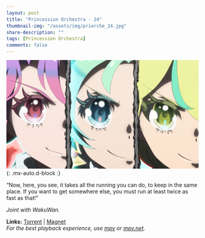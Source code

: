 ```yaml
---
layout: post
title: "Princession Orchestra - 24"
thumbnail-img: "/assets/img/priorche_24.jpg"
share-description: ""
tags: [Princession Orchestra]
comments: false
---
```


![Princession Orchestra - 24](/assets/img/priorche_24.jpg){: .mx-auto.d-block :}

“Now, here, you see, it takes all the running you can do, to keep in the same place. If you want to get somewhere else, you must run at least twice as fast as that!”
<!-- excerpt-end -->

*Joint with WakuWan.*

**Links:** [Torrent](https://nyaa.si/view/2023750) | [Magnet](magnet:?xt=urn:btih:183aa56e90ac817f446d533da49b7ba6e4582340&dn=%5BWakuTomete%5D%20Princess%20Session%20Orchestra%20-%2024%20%28WEB%201080p%20AVC%20E-AC3%29%20%5BBFC392E1%5D%20%7C%20Princession%20Orchestra&tr=http%3A%2F%2Fnyaa.tracker.wf%3A7777%2Fannounce&tr=udp%3A%2F%2Fopen.stealth.si%3A80%2Fannounce&tr=udp%3A%2F%2Ftracker.opentrackr.org%3A1337%2Fannounce&tr=udp%3A%2F%2Fexodus.desync.com%3A6969%2Fannounce&tr=udp%3A%2F%2Ftracker.torrent.eu.org%3A451%2Fannounce) <br>
*For the best playback experience, use [mpv](https://mpv.io/) or [mpv.net](https://github.com/mpvnet-player/mpv.net/releases).*
